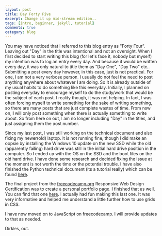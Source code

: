 ```yaml
---
layout: post
title: Day Forty Five
excerpt: Change it up mid-stream edition..
tags: [intro, beginner, jekyll, tutorial]
comments: true
category: blog
---
```



You may have noticed that I referred to this blog entry as "Forty Four". Leaving out "Day" in the title was intentional and not an oversight. When I first decided to start writing this blog (for let's face it, nobody but myself) my intention was to log an entry every day. And because it would be written every day, it was only natural to title them as "Day One", "Day Two" etc.. Submitting a post every day however, in this case, just is not practical. For one, I am not a very verbose person. I usually do not feel the need to post anything anywhere about whatever I am doing. So it is already outside of my usual habits to do something like this everyday. Initially, I planned on posting everyday to encourage myself to do the study/work that would be the subject of each post. I reality though, it was not helping. In fact, I was often forcing myself to write something for the sake of writing something, so there are many posts that are just complete wastes of time. From now on, I will only post something when there is actually something to write about. So from here on out, I am no longer including "Day" in the titles, and just assigning them the post number.

Since my last post, I was still working on the technical document and also fixing my newer(old) laptop. It is not running fine, though I did make an oopsie by installing the Windows 10 update on the new SSD while the old (apparently failing) hard drive was still in the initial hard drive position in the computer. So I ended up with the OS on the SSD and the boot files on the old hard drive. I have done some research and decided fixing the issue at the moment is not worth the time or the potential trouble. I have also finished the Python technical document (its a tutorial really) which can be found [here](https://codepen.io/dirkles68/full/JjKRPwr).

The final project from the [freecodecamp.org](https://www.freecodecamp.org/) Responsive Web Design Certification was to create a personal portfolio page. I finished that as well. You can find that one [here](https://codepen.io/dirkles68/full/oNLOzaV). I actually had fun making this last one. It was very informative and helped me understand a little further how to use grids in CSS.

I have now moved on to JavaScript on freecodecamp. I will provide updates to that as needed.

Dirkles, out.

